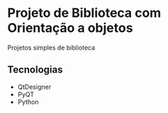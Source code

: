 # Projeto de Biblioteca com Orientação a objetos
Projetos simples de biblioteca

## Tecnologias
- QtDesigner
- PyQT
- Python
